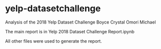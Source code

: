 # yelp-datasetchallenge
Analysis of the 2018 Yelp Dataset Challenge
Boyce Crystal
Omori Michael

The main report is in Yelp 2018 Dataset Challenge Report.ipynb

All other files were used to generate the report.
